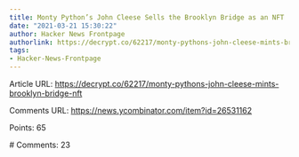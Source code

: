 ```yaml
---
title: Monty Python’s John Cleese Sells the Brooklyn Bridge as an NFT
date: "2021-03-21 15:30:22"
author: Hacker News Frontpage
authorlink: https://decrypt.co/62217/monty-pythons-john-cleese-mints-brooklyn-bridge-nft
tags:
- Hacker-News-Frontpage
---
```


<p>Article URL: <a href="https://decrypt.co/62217/monty-pythons-john-cleese-mints-brooklyn-bridge-nft">https://decrypt.co/62217/monty-pythons-john-cleese-mints-brooklyn-bridge-nft</a></p>
<p>Comments URL: <a href="https://news.ycombinator.com/item?id=26531162">https://news.ycombinator.com/item?id=26531162</a></p>
<p>Points: 65</p>
<p># Comments: 23</p>
